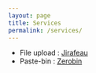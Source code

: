 ```yaml
---
layout: page
title: Services
permalink: /services/
---
```


  - File upload : [Jirafeau](/jirafeau)
  - Paste-bin : [Zerobin](/zerobin/)
